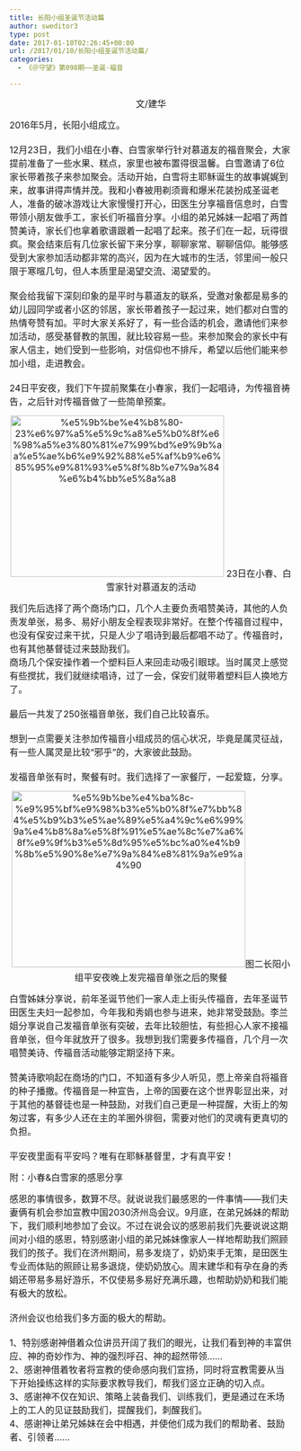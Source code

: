 ```yaml
---
title: 长阳小组圣诞节活动篇
author: sweditor3
type: post
date: 2017-01-10T02:26:45+00:00
url: /2017/01/10/长阳小组圣诞节活动篇/
categories:
  - 《＠守望》第098期——圣诞·福音

---
```

<p style="text-align: center;">
  <span style="font-size: 12pt;">文/建华</span>
</p>

<p style="text-align: left;">
  <p style="text-align: left;">
    <span style="font-size: 12pt;">2016年5月，长阳小组成立。</span><br /> <span style="font-size: 12pt;"><br /> 12月23日，我们小组在小春、白雪家举行针对慕道友的福音聚会，大家提前准备了一些水果、糕点，家里也被布置得很温馨。白雪邀请了6位家长带着孩子来参加聚会。活动开始，白雪将主耶稣诞生的故事娓娓到来，故事讲得声情并茂。我和小春被用剃须膏和爆米花装扮成圣诞老人，准备的破冰游戏让大家慢慢打开心，田医生分享福音信息时，白雪带领小朋友做手工，家长们听福音分享。小组的弟兄姊妹一起唱了两首赞美诗，家长们也拿着歌谱跟着一起唱了起来。孩子们在一起，玩得很疯。聚会结束后有几位家长留下来分享，聊聊家常、聊聊信仰。能够感受到大家参加活动都非常的高兴，因为在大城市的生活，邻里间一般只限于寒暄几句，但人本质里是渴望交流、渴望爱的。</span><br /> <span style="font-size: 12pt;"><br /> 聚会给我留下深刻印象的是平时与慕道友的联系，受邀对象都是易多的幼儿园同学或者小区的邻居，家长带着孩子一起过来，她们都对白雪的热情夸赞有加。平时大家关系好了，有一些合适的机会，邀请他们来参加活动，感受基督教的氛围，就比较容易一些。来参加聚会的家长中有家人信主，她们受到一些影响，对信仰也不排斥，希望以后他们能来参加小组，走进教会。</span><br /> <span style="font-size: 12pt;"><br /> 24日平安夜，我们下午提前聚集在小春家，我们一起唱诗，为传福音祷告，之后针对传福音做了一些简单预案。</span>
  </p>
  
  <p style="text-align: center;">
    <span style="font-size: 12pt;"><img class="aligncenter wp-image-14848" src="http://t5.shwchurch.org/wp-content/uploads/2017/01/图一-23日在小春、白雪家针对慕道友的活动.jpg" alt="%e5%9b%be%e4%b8%80-23%e6%97%a5%e5%9c%a8%e5%b0%8f%e6%98%a5%e3%80%81%e7%99%bd%e9%9b%aa%e5%ae%b6%e9%92%88%e5%af%b9%e6%85%95%e9%81%93%e5%8f%8b%e7%9a%84%e6%b4%bb%e5%8a%a8" width="380" height="287" /> 23日在小春、白雪家针对慕道友的活动</span>
  </p>
  
  <p style="text-align: left;">
    <span style="font-size: 12pt;">我们先后选择了两个商场门口，几个人主要负责唱赞美诗，其他的人负责发单张，易多、易好小朋友全程表现非常好。在整个传福音过程中，也没有保安过来干扰，只是人少了唱诗到最后都唱不动了。传福音时，也有其他基督徒过来鼓励我们。</span><br /> <span style="font-size: 12pt;">商场几个保安操作着一个塑料巨人来回走动吸引眼球。当时属灵上感觉有些搅扰，我们就继续唱诗，过了一会，保安们就带着塑料巨人换地方了。</span><br /> <span style="font-size: 12pt;"><br /> 最后一共发了250张福音单张，我们自己比较喜乐。</span><br /> <span style="font-size: 12pt;"><br /> 想到一点需要关注参加传福音小组成员的信心状况，毕竟是属灵征战，有一些人属灵是比较“邪乎”的，大家彼此鼓励。</span><br /> <span style="font-size: 12pt;"><br /> 发福音单张有时，聚餐有时。我们选择了一家餐厅，一起爱筵，分享。</span>
  </p>
  
  <p style="text-align: center;">
    <span style="font-size: 12pt;"><img class="aligncenter wp-image-14849" src="http://t5.shwchurch.org/wp-content/uploads/2017/01/图二-长阳小组平安夜晚上发完福音单张之后的聚餐.jpg" alt="%e5%9b%be%e4%ba%8c-%e9%95%bf%e9%98%b3%e5%b0%8f%e7%bb%84%e5%b9%b3%e5%ae%89%e5%a4%9c%e6%99%9a%e4%b8%8a%e5%8f%91%e5%ae%8c%e7%a6%8f%e9%9f%b3%e5%8d%95%e5%bc%a0%e4%b9%8b%e5%90%8e%e7%9a%84%e8%81%9a%e9%a4%90" width="416" height="314" />图二长阳小组平安夜晚上发完福音单张之后的聚餐</span>
  </p>
  
  <p style="text-align: left;">
    <span style="font-size: 12pt;">白雪姊妹分享说，前年圣诞节他们一家人走上街头传福音，去年圣诞节田医生夫妇一起参加，今年我和秀娟也参与进来，她非常受鼓励。李兰姐分享说自己发福音单张有突破，去年比较胆怯，有些担心人家不接福音单张，但今年就放开了很多。我想到我们需要多传福音，几个月一次唱赞美诗、传福音活动能够定期坚持下来。</span><br /> <span style="font-size: 12pt;"><br /> 赞美诗歌响起在商场的门口，不知道有多少人听见，愿上帝亲自将福音的种子播撒。传福音是一种宣告，上帝的国要在这个世界彰显出来，对于其他的基督徒也是一种鼓励，对我们自己更是一种提醒，大街上的匆匆过客，有多少人还在主的羊圈外徘徊，需要对他们的灵魂有更真切的负担。</span><br /> <span style="font-size: 12pt;"><br /> 平安夜里面有平安吗？唯有在耶稣基督里，才有真平安！</span>
  </p>
  
  <p style="text-align: left;">
    <span style="font-size: 12pt;">附：小春&白雪家的感恩分享</span>
  </p>
  
  <p style="text-align: left;">
    <span style="font-size: 12pt;">感恩的事情很多，数算不尽。就说说我们最感恩的一件事情——我们夫妻俩有机会参加宣教中国2030济州岛会议。9月底，在弟兄姊妹的帮助下，我们顺利地参加了会议。不过在说会议的感恩前我们先要说说这期间对小组的感恩，特别感谢小组的弟兄姊妹像家人一样地帮助我们照顾我们的孩子。我们在济州期间，易多发烧了，奶奶束手无策，是田医生专业而体贴的照顾让易多退烧，使奶奶放心。周末建华和有孕在身的秀娟还带易多易好游乐，不仅使易多易好充满乐趣，也帮助奶奶和我们能有极大的放松。</span><br /> <span style="font-size: 12pt;"><br /> 济州会议也给我们多方面的极大的帮助。</span><br /> <span style="font-size: 12pt;"><br /> 1、特别感谢神借着众位讲员开阔了我们的眼光，让我们看到神的丰富供应、神的奇妙作为、神的强烈呼召、神的超然带领……</span><br /> <span style="font-size: 12pt;">2、感谢神借着牧者将宣教的使命感向我们宣扬，同时将宣教需要从当下开始操练这样的实际要求教导我们，帮我们竖立正确的切入点。</span><br /> <span style="font-size: 12pt;">3、感谢神不仅在知识、策略上装备我们、训练我们，更是通过在禾场上的工人的见证鼓励我们，提醒我们，刺醒我们。</span><br /> <span style="font-size: 12pt;">4、感谢神让弟兄姊妹在会中相遇，并使他们成为我们的帮助者、鼓励者、引领者……</span>
  </p>